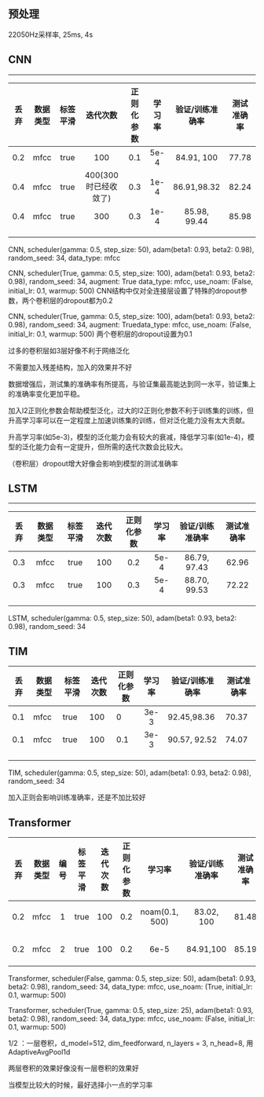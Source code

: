 ## 预处理
22050Hz采样率, 25ms, 4s

## CNN
****
| 丢弃 | 数据类型 | 标签平滑 |       迭代次数       | 正则化参数 | 学习率 | 验证/训练准确率 | 测试准确率 |
| :--: | :------: | :------: | :------------------: | :--------: | :----: | :-------------: | :--------: |
| 0.2  |   mfcc   |   true   |         100          |    0.1     |  5e-4  |   84.91,  100   |   77.78    |
| 0.4  |   mfcc   |   true   | 400(300时已经收敛了) |    0.3     |  1e-4  |   86.91,98.32   |   82.24    |
| 0.4  |   mfcc   |   true   |         300          |    0.3     |  1e-4  |  85.98, 99.44   |   85.98    |
|      |          |          |                      |            |        |                 |            |
|      |          |          |                      |            |        |                 |            |
|      |          |          |                      |            |        |                 |            |

CNN, scheduler(gamma: 0.5, step_size: 50), adam(beta1: 0.93, beta2: 0.98), random_seed: 34, data_type: mfcc

CNN, scheduler(True, gamma: 0.5, step_size: 100), adam(beta1: 0.93, beta2: 0.98), random_seed: 34, augment: True data_type: mfcc, use_noam: (False, initial_lr: 0.1, warmup: 500) CNN结构中仅对全连接层设置了特殊的dropout参数，两个卷积层的dropout都为0.2

CNN, scheduler(True, gamma: 0.5, step_size: 100), adam(beta1: 0.93, beta2: 0.98), random_seed: 34, augment: Truedata_type: mfcc, use_noam: (False, initial_lr: 0.1, warmup: 500) 两个卷积层的dropout设置为0.1

过多的卷积层如3层好像不利于网络泛化

不需要加入残差结构，加入的效果并不好

数据增强后，测试集的准确率有所提高，与验证集最高能达到同一水平，验证集上的准确率变化更加平稳。

加入l2正则化参数会帮助模型泛化，过大的l2正则化参数不利于训练集的训练，但升高学习率可以在一定程度上加速训练集的训练，但对泛化能力没有太大贡献。

升高学习率(如5e-3)，模型的泛化能力会有较大的衰减，降低学习率(如1e-4)，模型的泛化能力会有一定提升，但所需的迭代次数会比较大。

（卷积层）dropout增大好像会影响到模型的测试准确率

## LSTM

****

| 丢弃 | 数据类型 | 标签平滑 | 迭代次数 | 正则化参数 | 学习率 | 验证/训练准确率 | 测试准确率 |
| :--: | :------: | :------: | :------: | :--------: | :----: | :-------------: | :--------: |
| 0.3  |   mfcc   |   true   |   100    |    0.2     |  5e-4  |  86.79, 97.43   |   62.96    |
| 0.3  |   mfcc   |   true   |   100    |    0.3     |  5e-4  |  88.70, 99.53   |   72.22    |
|      |          |          |          |            |        |                 |            |
|      |          |          |          |            |        |                 |            |
|      |          |          |          |            |        |                 |            |

LSTM, scheduler(gamma: 0.5, step_size: 50), adam(beta1: 0.93, beta2: 0.98), random_seed: 34

## TIM

| 丢弃  | 数据类型 | 标签平滑 | 迭代次数 | 正则化参数 | 学习率  | 验证/训练准确率     | 测试准确率 |
|-----|------|------|------|-------|:----:|--------------|-------|
| 0.1 | mfcc | true | 100  | 0     | 3e-3 | 92.45,98.36  | 70.37 |
| 0.1 | mfcc | true | 100  | 0.1   | 3e-3 | 90.57, 92.52 | 74.07 |
|     |      |      |      |       |      |              |       |
|     |      |      |      |       |      |              |       |
|     |      |      |      |       |      |              |       |

TIM, scheduler(gamma: 0.5, step_size: 50), adam(beta1: 0.93, beta2: 0.98), random_seed: 34

加入正则会影响训练准确率，还是不加比较好

## Transformer

| 丢弃 | 数据类型 | 编号 | 标签平滑 | 迭代次数 | 正则化参数 |     学习率     | 验证/训练准确率 | 测试准确率 |        日期         |
| :--: | :------: | :--: | :------: | :------: | :--------: | :------------: | :-------------: | :--------: | :-----------------: |
| 0.2  |   mfcc   |  1   |   true   |   100    |    0.2     | noam(0.1, 500) |   83.02, 100    |   81.48    | 2023-03-08 10:07:51 |
| 0.2  |   mfcc   |  2   |   true   |   100    |    0.2     |      6e-5      |    84.91,100    |   85.19    | 2023-03-08 10:31:44 |

Transformer, scheduler(False, gamma: 0.5, step_size: 50), adam(beta1: 0.93, beta2: 0.98), random_seed: 34, data_type: mfcc, use_noam: (True, initial_lr: 0.1, warmup: 500)

Transformer, scheduler(True, gamma: 0.5, step_size: 25), adam(beta1: 0.93, beta2: 0.98), random_seed: 34, data_type: mfcc, use_noam: (False, initial_lr: 0.1, warmup: 500)

1/2 ：一层卷积，d_model=512, dim_feedforward, n_layers = 3, n_head=8, 用AdaptiveAvgPool1d

两层卷积的效果好像没有一层卷积的效果好

当模型比较大的时候，最好选择小一点的学习率

